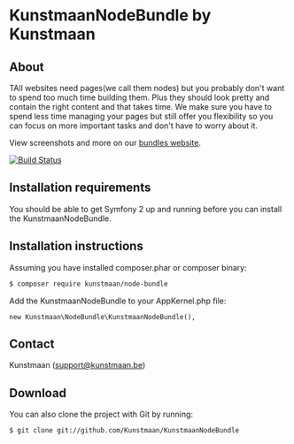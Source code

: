 KunstmaanNodeBundle by Kunstmaan
=================================

About
-----
TAll websites need pages(we call them nodes) but you probably don't want to spend too much time building them. Plus they should look pretty and contain the right content and that takes time. We make sure you have to spend less time managing your pages but still offer you flexibility so you can focus on more important tasks and don't have to worry about it.

View screenshots and more on our [bundles website](http://bundles.kunstmaan.be).

[![Build Status](https://secure.travis-ci.org/Kunstmaan/KunstmaanNodeBundle.png?branch=master)](http://travis-ci.org/Kunstmaan/KunstmaanNodeBundle)


Installation requirements
-------------------------
You should be able to get Symfony 2 up and running before you can install the KunstmaanNodeBundle.

Installation instructions
-------------------------
Assuming you have installed composer.phar or composer binary:

``` bash
$ composer require kunstmaan/node-bundle
```

Add the KunstmaanNodeBundle to your AppKernel.php file:

```
new Kunstmaan\NodeBundle\KunstmaanNodeBundle(),
```

Contact
-------
Kunstmaan (support@kunstmaan.be)

Download
--------
You can also clone the project with Git by running:

```
$ git clone git://github.com/Kunstmaan/KunstmaanNodeBundle
```
